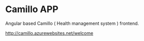 # Camillo APP

Angular based Camillo ( Health management system ) frontend.

http://camillo.azurewebsites.net/welcome
